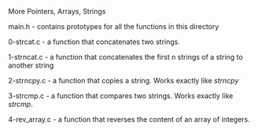 More Pointers, Arrays, Strings

main.h - contains prototypes for all the functions in this directory

0-strcat.c - a function that concatenates two strings.

1-strncat.c - a function that concatenates the first n strings of a string to another string

2-strncpy.c - a function that copies a string. Works exactly like *strncpy*

3-strcmp.c - a function that compares two strings. Works exactly like *strcmp*.

4-rev_array.c - a function that reverses the content of an array of integers.
